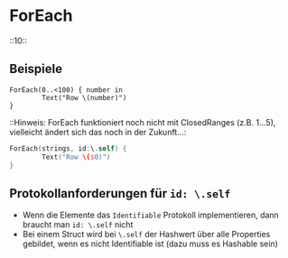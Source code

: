 # ForEach
::10::

## Beispiele
```
ForEach(0..<100) { number in
        Text("Row \(number)")
}
```
 
::Hinweis: ForEach funktioniert noch nicht mit ClosedRanges (z.B. 1…5), vielleicht ändert sich das noch in der Zukunft…:

```swift
ForEach(strings, id:\.self) {
        Text("Row \($0)")
}
```

## Protokollanforderungen für `id: \.self `

- Wenn die Elemente das `Identifiable` Protokoll implementieren, dann braucht man `id: \.self` nicht
- Bei einem Struct wird bei `\.self` der Hashwert über alle Properties gebildet, wenn es nicht Identifiable ist (dazu muss es Hashable sein)
